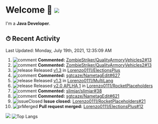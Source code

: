 # Welcome 👋 ![](https://hit.yhype.me/github/profile?user_id=69311874)

I'm a **Java Developer**.

## ⏱ Recent Activity

<!--RECENT_ACTIVITY:last_update-->
Last Updated: Monday, July 19th, 2021, 12:35:09 AM
<!--RECENT_ACTIVITY:last_update_end-->

<!--RECENT_ACTIVITY:start-->
1. ![comment] **Commented:** [ZombieStriker/QualityArmoryVehicles2#13](https://github.com/ZombieStriker/QualityArmoryVehicles2/issues/13#issuecomment-881872176)
2. ![comment] **Commented:** [ZombieStriker/QualityArmoryVehicles2#13](https://github.com/ZombieStriker/QualityArmoryVehicles2/issues/13#issuecomment-881869342)
3. ![release] Released [v1.3](https://github.com/Lorenzo0111/ElectionsPlus/releases/tag/1.3) in [Lorenzo0111/ElectionsPlus](https://github.com/Lorenzo0111/ElectionsPlus)
4. ![comment] **Commented:** [sgtcaze/NametagEdit#627](https://github.com/sgtcaze/NametagEdit/issues/627#issuecomment-881663931)
5. ![release] Released [v1.3](https://github.com/Lorenzo0111/MultiLang/releases/tag/1.3) in [Lorenzo0111/MultiLang](https://github.com/Lorenzo0111/MultiLang)
6. ![release] Released [v2.0 APLHA 1](https://github.com/Lorenzo0111/RocketPlaceholders/releases/tag/2.0-ALPHA) in [Lorenzo0111/RocketPlaceholders](https://github.com/Lorenzo0111/RocketPlaceholders)
7. ![comment] **Commented:** [slimjar/slimjar#38](https://github.com/slimjar/slimjar/issues/38#issuecomment-881497590)
8. ![comment] **Commented:** [sgtcaze/NametagEdit#621](https://github.com/sgtcaze/NametagEdit/issues/621#issuecomment-880926461)
9. ![issueClosed] **Issue closed:** [Lorenzo0111/RocketPlaceholders#21](https://github.com/Lorenzo0111/RocketPlaceholders/issues/21)
10. ![prMerged] **Pull request merged:** [Lorenzo0111/ElectionsPlus#12](https://github.com/Lorenzo0111/ElectionsPlus/pull/12)
<!--RECENT_ACTIVITY:end-->

[![](https://github-readme-stats.vercel.app/api?username=Lorenzo0111&show_icons=true&count_private=true)](https://github.com/Lorenzo0111)
![Top Langs](https://github-readme-stats.vercel.app/api/top-langs/?username=Lorenzo0111&layout=compact)

[issueOpened]: https://cdn.jsdelivr.net/gh/Readme-Workflows/Readme-Icons@main/icons/octicons/IssueOpenedOld.svg
[issueClosed]: https://cdn.jsdelivr.net/gh/Readme-Workflows/Readme-Icons@main/icons/octicons/IssueClosedOld.svg

[prOpened]: https://cdn.jsdelivr.net/gh/Readme-Workflows/Readme-Icons@main/icons/octicons/PullRequestOpened.svg
[prClosed]: https://cdn.jsdelivr.net/gh/Readme-Workflows/Readme-Icons@main/icons/octicons/PullRequestClosed.svg
[prMerged]: https://cdn.jsdelivr.net/gh/Readme-Workflows/Readme-Icons@main/icons/octicons/PullRequestMerged.svg

[comment]: https://cdn.jsdelivr.net/gh/Readme-Workflows/Readme-Icons@main/icons/octicons/Comment.svg

[changesRequested]: https://cdn.jsdelivr.net/gh/Readme-Workflows/Readme-Icons@main/icons/octicons/RequestedChanges.svg
[approved]: https://cdn.jsdelivr.net/gh/Readme-Workflows/Readme-Icons@main/icons/octicons/ApprovedChanges.svg

[repoCreated]: https://cdn.jsdelivr.net/gh/Readme-Workflows/Readme-Icons@main/icons/octicons/Repository.svg
[release]: https://cdn.jsdelivr.net/gh/Readme-Workflows/Readme-Icons@main/icons/octicons/Release.svg
[star]: https://cdn.jsdelivr.net/gh/Readme-Workflows/Readme-Icons@main/icons/octicons/StarredRepository.svg
[wiki]: https://cdn.jsdelivr.net/gh/Readme-Workflows/Readme-Icons@main/icons/octicons/Wiki.svg
[fork]: https://cdn.jsdelivr.net/gh/Readme-Workflows/Readme-Icons@main/icons/octicons/ForkedRepository.svg
[people]: https://cdn.jsdelivr.net/gh/Readme-Workflows/Readme-Icons@main/icons/octicons/People.svg
